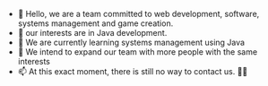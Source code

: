 - 👋 Hello, we are a team committed to web development, software, systems management and game creation.
- 👀 our interests are in Java development.
- 🌱 We are currently learning systems management using Java
- 💞️ We intend to expand our team with more people with the same interests
- 📫 At this exact moment, there is still no way to contact us. 🤷‍♂️

<!---
NsiNzu/NsiNzu is a ✨ special ✨ repository because its `README.md` (this file) appears on your GitHub profile.
You can click the Preview link to take a look at your changes.
--->

